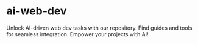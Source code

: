 # ai-web-dev
Unlock AI-driven web dev tasks with our repository. Find guides and tools for seamless integration. Empower your projects with AI!

